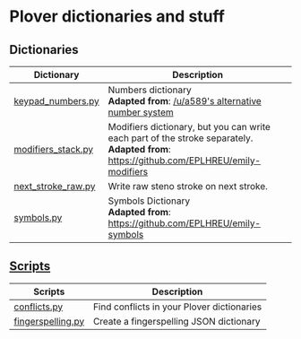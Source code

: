 # Plover dictionaries and stuff

## Dictionaries

| Dictionary                                 | Description                                                                                                                                                        |
| ------------------------------------------ | ------------------------------------------------------------------------------------------------------------------------------------------------------------------ |
| [keypad_numbers.py](./keypad_numbers.py)   | Numbers dictionary<br>**Adapted from**: [/u/a589's alternative number system](https://www.reddit.com/r/Plover/comments/fgt6tp/list_of_alternative_number_systems/) |
| [modifiers_stack.py](./modifiers_stack.py) | Modifiers dictionary, but you can write each part of the stroke separately.<br> **Adapted from**: https://github.com/EPLHREU/emily-modifiers                       |
| [next_stroke_raw.py](./next_stroke_raw.py) | Write raw steno stroke on next stroke.                                                                                                                             |
| [symbols.py](./symbols.py)                 | Symbols Dictionary<br> **Adapted from**: https://github.com/EPLHREU/emily-symbols                                                                                  |
## [Scripts](./scripts)

| Scripts                                          | Description                                |
| ------------------------------------------------ | ------------------------------------------ |
| [conflicts.py](./scripts/conflicts.py)           | Find conflicts in your Plover dictionaries |
| [fingerspelling.py](./scripts/fingerspelling.py) | Create a fingerspelling JSON dictionary    |
